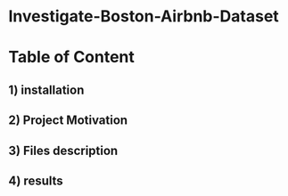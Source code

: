 # Investigate-Boston-Airbnb-Dataset

# Table of Content
## 1) installation
## 2) Project Motivation
## 3) Files description
## 4) results 


